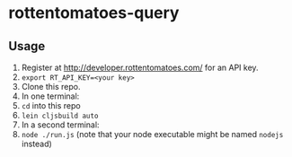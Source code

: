 # rottentomatoes-query

## Usage

1. Register at http://developer.rottentomatoes.com/ for an API key.
1. ```export RT_API_KEY=<your key>```
1. Clone this repo.
1. In one terminal:
 1. ```cd``` into this repo
 1. ```lein cljsbuild auto```
1. In a second terminal:
 1. ```node ./run.js``` (note that your node executable might be named
    ```nodejs``` instead)
